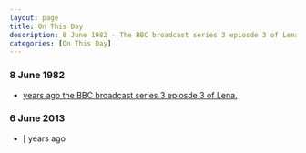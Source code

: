 ```yaml
---
layout: page
title: On This Day
description: 8 June 1982 - The BBC broadcast series 3 epiosde 3 of Lena.
categories: [On This Day]
---
```


### 8 June 1982
* [<span id="age1"></span> years ago the BBC broadcast series 3 epiosde 3 of Lena.](/bbc%20one/lena%20-%20series%203/1982/06/08/lena.html)

### 6 June 2013
* [<span id="age2"></span> years ago

<!-- Script for calculating number of years ago -->
<script>
var dob = '19820608';
var year = Number(dob.substr(0, 4));
var month = Number(dob.substr(4, 2)) - 1;
var day = Number(dob.substr(6, 2));
var today = new Date();
var age1 = today.getFullYear() - year;
if (today.getMonth() < month || (today.getMonth() == month && today.getDate() < day)) {
age1--;
}
document.getElementById("age1").innerHTML=age1;

var dob = '20130606';
var year = Number(dob.substr(0, 4));
var month = Number(dob.substr(4, 2)) - 1;
var day = Number(dob.substr(6, 2));
var today = new Date();
var age2 = today.getFullYear() - year;
if (today.getMonth() < month || (today.getMonth() == month && today.getDate() < day)) {
age2--;
}
document.getElementById("age2").innerHTML=age2;
</script>

